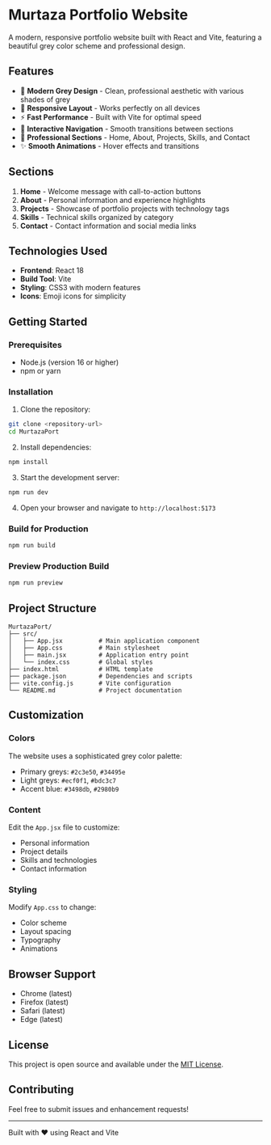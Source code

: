 # Murtaza Portfolio Website

A modern, responsive portfolio website built with React and Vite, featuring a beautiful grey color scheme and professional design.

## Features

- 🎨 **Modern Grey Design** - Clean, professional aesthetic with various shades of grey
- 📱 **Responsive Layout** - Works perfectly on all devices
- ⚡ **Fast Performance** - Built with Vite for optimal speed
- 🧭 **Interactive Navigation** - Smooth transitions between sections
- 🎯 **Professional Sections** - Home, About, Projects, Skills, and Contact
- ✨ **Smooth Animations** - Hover effects and transitions

## Sections

1. **Home** - Welcome message with call-to-action buttons
2. **About** - Personal information and experience highlights
3. **Projects** - Showcase of portfolio projects with technology tags
4. **Skills** - Technical skills organized by category
5. **Contact** - Contact information and social media links

## Technologies Used

- **Frontend**: React 18
- **Build Tool**: Vite
- **Styling**: CSS3 with modern features
- **Icons**: Emoji icons for simplicity

## Getting Started

### Prerequisites

- Node.js (version 16 or higher)
- npm or yarn

### Installation

1. Clone the repository:
```bash
git clone <repository-url>
cd MurtazaPort
```

2. Install dependencies:
```bash
npm install
```

3. Start the development server:
```bash
npm run dev
```

4. Open your browser and navigate to `http://localhost:5173`

### Build for Production

```bash
npm run build
```

### Preview Production Build

```bash
npm run preview
```

## Project Structure

```
MurtazaPort/
├── src/
│   ├── App.jsx          # Main application component
│   ├── App.css          # Main stylesheet
│   ├── main.jsx         # Application entry point
│   └── index.css        # Global styles
├── index.html           # HTML template
├── package.json         # Dependencies and scripts
├── vite.config.js       # Vite configuration
└── README.md            # Project documentation
```

## Customization

### Colors
The website uses a sophisticated grey color palette:
- Primary greys: `#2c3e50`, `#34495e`
- Light greys: `#ecf0f1`, `#bdc3c7`
- Accent blue: `#3498db`, `#2980b9`

### Content
Edit the `App.jsx` file to customize:
- Personal information
- Project details
- Skills and technologies
- Contact information

### Styling
Modify `App.css` to change:
- Color scheme
- Layout spacing
- Typography
- Animations

## Browser Support

- Chrome (latest)
- Firefox (latest)
- Safari (latest)
- Edge (latest)

## License

This project is open source and available under the [MIT License](LICENSE).

## Contributing

Feel free to submit issues and enhancement requests!

---

Built with ❤️ using React and Vite 